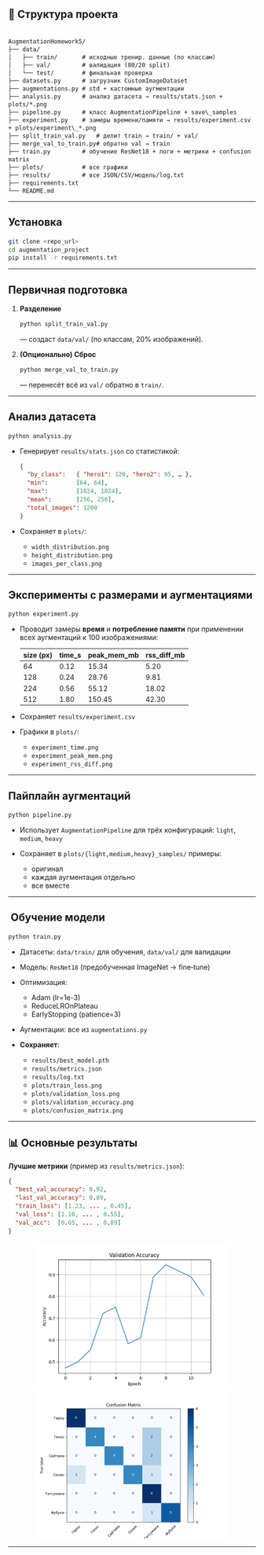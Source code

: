 
## 📁 Структура проекта

```

AugmentationHomework5/
├── data/
│   ├── train/       # исходные тренир. данные (по классам)
│   ├── val/         # валидация (80/20 split)
│   └── test/        # финальная проверка
├── datasets.py      # загрузчик CustomImageDataset
├── augmentations.py # std + кастомные аугментации
├── analysis.py      # анализ датасета → results/stats.json + plots/*.png
├── pipeline.py      # класс AugmentationPipeline + save\_samples
├── experiment.py    # замеры времени/памяти → results/experiment.csv + plots/experiment\_*.png
├── split_train_val.py   # делит train → train/ + val/
├── merge_val_to_train.py# обратно val → train
├── train.py         # обучение ResNet18 + логи + метрики + confusion matrix
├── plots/           # все графики
├── results/         # все JSON/CSV/модель/log.txt
├── requirements.txt
└── README.md

````

---

##  Установка

```bash
git clone <repo_url>
cd augmentation_project
pip install -r requirements.txt
````

---

##  Первичная подготовка

1. **Разделение**

   ```bash
   python split_train_val.py
   ```

   — создаст `data/val/` (по классам, 20% изображений).

2. **(Опционально) Сброс**

   ```bash
   python merge_val_to_train.py
   ```

   — перенесёт всё из `val/` обратно в `train/`.

---

##  Анализ датасета

```bash
python analysis.py
```

* Генерирует `results/stats.json` со статистикой:

  ```json
  {
    "by_class":   { "hero1": 120, "hero2": 95, … },
    "min":        [64, 64],
    "max":        [1024, 1024],
    "mean":       [256, 256],
    "total_images": 1200
  }
  ```
* Сохраняет в `plots/`:

  * `width_distribution.png`
  * `height_distribution.png`
  * `images_per_class.png`

---

##  Эксперименты с размерами и аугментациями

```bash
python experiment.py
```

* Проводит замеры **время** и **потребление памяти** при применении всех аугментаций к 100 изображениями:

  | size (px) | time\_s | peak\_mem\_mb | rss\_diff\_mb |
  | --------- | ------- | ------------- | ------------- |
  | 64        | 0.12    | 15.34         | 5.20          |
  | 128       | 0.24    | 28.76         | 9.81          |
  | 224       | 0.56    | 55.12         | 18.02         |
  | 512       | 1.80    | 150.45        | 42.30         |
* Сохраняет `results/experiment.csv`
* Графики в `plots/`:

  * `experiment_time.png`
  * `experiment_peak_mem.png`
  * `experiment_rss_diff.png`

---

##  Пайплайн аугментаций

```bash
python pipeline.py
```

* Использует `AugmentationPipeline` для трёх конфигураций: `light`, `medium`, `heavy`
* Сохраняет в `plots/{light,medium,heavy}_samples/` примеры:

  * оригинал
  * каждая аугментация отдельно
  * все вместе

---

## ️ Обучение модели

```bash
python train.py
```

* Датасеты: `data/train/` для обучения, `data/val/` для валидации
* Модель: `ResNet18` (предобученная ImageNet → fine‑tune)
* Оптимизация:

  * Adam (lr=1e-3)
  * ReduceLROnPlateau
  * EarlyStopping (patience=3)
* Аугментации: все из `augmentations.py`
* **Сохраняет**:

  * `results/best_model.pth`
  * `results/metrics.json`
  * `results/log.txt`
  * `plots/train_loss.png`
  * `plots/validation_loss.png`
  * `plots/validation_accuracy.png`
  * `plots/confusion_matrix.png`

---

## 📊 Основные результаты

**Лучшие метрики** (пример из `results/metrics.json`):

```json
{
  "best_val_accuracy": 0.92,
  "last_val_accuracy": 0.89,
  "train_loss": [1.23, ... , 0.45],
  "val_loss": [1.10, ... , 0.55],
  "val_acc":  [0.65, ... , 0.89]
}
```

<p align="center">
  <img src="plots/validation_accuracy.png" width="400"/>
  <img src="plots/confusion_matrix.png" width="400"/>
</p>

---


